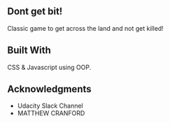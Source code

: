 ## Dont get bit!

Classic game to get across the land and not get killed!

## Built With

CSS & Javascript using OOP.

## Acknowledgments

- Udacity Slack Channel
- MATTHEW CRANFORD
